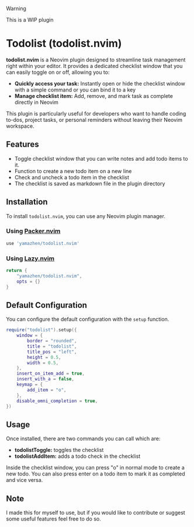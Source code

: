 > [!WARNING]
> This is a WIP plugin

# Todolist (todolist.nvim)

**todolist.nvim** is a Neovim plugin designed to streamline task management right within your editor. It provides a dedicated checklist window that you can easily toggle on or off, allowing you to:
* **Quickly access your task:** Instantly open or hide the checklist window with a simple command or you can bind it to a key
* **Manage checklist item:** Add, remove, and mark task as complete directly in Neovim

This plugin is particularly useful for developers who want to handle coding to-dos, project tasks, or personal reminders without leaving their Neovim workspace.

## Features
* Toggle checklist window that you can write notes and add todo items to it.
* Function to create a new todo item on a new line
* Check and uncheck a todo item in the checklist
* The checklist is saved as markdown file in the plugin directory

## Installation
To install `todolist.nvim`, you can use any Neovim plugin manager.

### Using [Packer.nvim](https://github.com/wbthomason/packer.nvim)
```lua
use 'yamazhen/todolist.nvim'
```
### Using [Lazy.nvim](https://github.com/folke/lazy.nvim)
``` lua
return {
    "yamazhen/todolist.nvim",
    opts = {}
}
```

## Default Configuration
You can configure the default configuration with the `setup` function.

```lua
require("todolist").setup({
    window = {
        border = "rounded",
        title = "todolist",
        title_pos = "left",
        height = 0.5,
        width = 0.5,
    },
    insert_on_item_add = true,
    insert_with_a = false,
    keymap = {
        add_item = "o",
    },
    disable_omni_completion = true,
})
```

## Usage
Once installed, there are two commands you can call which are:
* **todolistToggle:** toggles the checklist
* **todolistAddItem:** adds a todo check in the checklist

Inside the checklist window, you can press "o" in normal mode to create a new todo. You can also press enter on a todo item to mark it as completed and vice versa.

## Note
I made this for myself to use, but if you would like to contribute or suggest some useful features feel free to do so.
